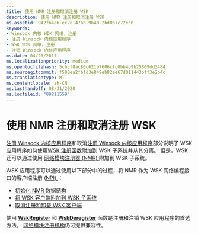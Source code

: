 ```yaml
---
title: 使用 NMR 注册和取消注册 WSK
description: 使用 NMR 注册和取消注册 WSK
ms.assetid: 942fb4e6-ec2e-47ab-9b40-2bd0b7c72ec0
keywords:
- Winsock 内核 WDK 网络，注册
- 注册 Winsock 内核应用程序
- WSK WDK 网络，注册
- 注销 Winsock 内核应用程序
ms.date: 04/20/2017
ms.localizationpriority: medium
ms.openlocfilehash: 5cbcf8ac80c621b7606cfc0bb4b9b25869dd3484
ms.sourcegitcommit: f500ea2fbfd3e849eb82ee67d011443bff3e2b4c
ms.translationtype: MT
ms.contentlocale: zh-CN
ms.lasthandoff: 08/31/2020
ms.locfileid: "89211559"
---
```

# <a name="using-nmr-for-wsk-registration-and-unregistration"></a>使用 NMR 注册和取消注册 WSK


[注册 Winsock 内核应用程序](registering-a-winsock-kernel-application.md)和取消[注册 Winsock 内核应用程序](unregistering-a-winsock-kernel-application.md)部分说明了 WSK 应用程序如何使用[WSK 注册函数](/windows-hardware/drivers/ddi/_netvista/)附加到 WSK 子系统并从其分离。 但是，WSK 还可以通过使用 [网络模块注册器 (NMR) ](network-module-registrar2.md)附加到 WSK 子系统。

WSK 应用程序可以通过使用以下部分中的过程，将 NMR 作为 WSK 网络编程接口的客户端注册 [ (NPI) ](network-programming-interface.md) ：

-   [初始化 NMR 数据结构](initializing-nmr-data-structures.md)
-   [将 WSK 客户端附加到 WSK 子系统](attaching-the-wsk-client-to-the-wsk-subsystem.md)
-   [取消注册和卸载 WSK 客户端](unregistering-and-unloading-the-wsk-client.md)

使用 [**WskRegister**](/windows-hardware/drivers/ddi/wsk/nf-wsk-wskregister) 和 [**WskDeregister**](/windows-hardware/drivers/ddi/wsk/nf-wsk-wskderegister) 函数是注册和注销 WSK 应用程序的首选方法。 [网络模块注册机构](network-module-registrar2.md)仍可提供兼容性。

 

